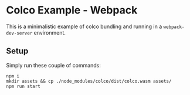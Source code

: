 # Colco Example - Webpack

This is a minimalistic example of colco bundling and running in a `webpack-dev-server` environment.

## Setup

Simply run these couple of commands:

```shell
npm i
mkdir assets && cp ./node_modules/colco/dist/colco.wasm assets/
npm run start
```
